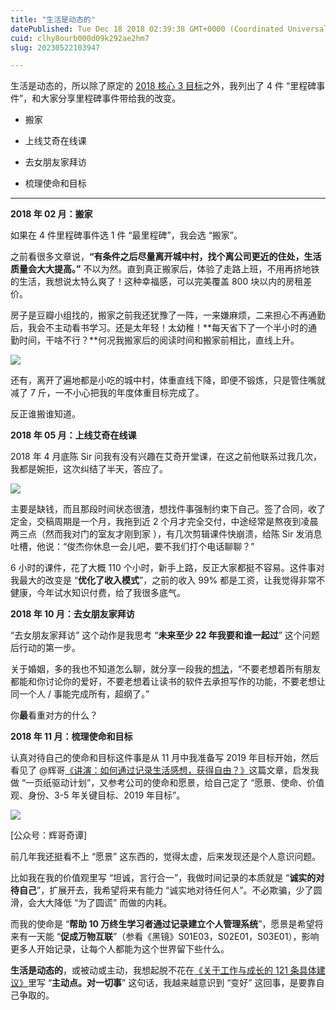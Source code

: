 ```yaml
---
title: "生活是动态的"
datePublished: Tue Dec 18 2018 02:39:38 GMT+0000 (Coordinated Universal Time)
cuid: clhy8ourb000d09k292ae2hm7
slug: 20230522103947

---
```


生活是动态的，所以除了原定的 [2018 核心 3 目标](http://mp.weixin.qq.com/s?__biz=MzI3MzU5MDA1OQ==&mid=2247484633&idx=1&sn=4aada58de098175ab7a33f6f99d49401&chksm=eb21b69ddc563f8b4f61322a6cb756277c3c8fb780434189f6273798a9bdb42635f175b1dd1d&scene=21#wechat_redirect)之外，我列出了 4 件 “里程碑事件”，和大家分享里程碑事件带给我的改变。

* 搬家
    
* 上线艾奇在线课
    
* 去女朋友家拜访
    
* 梳理使命和目标
    

---

**2018 年 02 月：搬家**

如果在 4 件里程碑事件选 1 件 “最里程碑”，我会选 “搬家”。

之前看很多文章说，**“有条件之后尽量离开城中村，找个离公司更近的住处，生活质量会大大提高。”** 不以为然。直到真正搬家后，体验了走路上班，不用再挤地铁的生活，我想说太特么爽了！这种幸福感，可以完美覆盖 800 块以内的房租差价。

房子是豆瓣小组找的，搬家之前我还犹豫了一阵，一来嫌麻烦，二来担心不再通勤后，我会不主动看书学习。还是太年轻！太幼稚！**每天省下了一个半小时的通勤时间，干啥不行？**何况我搬家后的阅读时间和搬家前相比，直线上升。

![](https://cdn.hashnode.com/res/hashnode/image/upload/v1684723150065/348f53a7-4fff-4393-bf58-7745d8a95714.png)

还有，离开了遍地都是小吃的城中村，体重直线下降，即便不锻炼，只是管住嘴就减了 7 斤，一不小心把我的年度体重目标完成了。

反正谁搬谁知道。

**2018 年 05 月：上线艾奇在线课**

2018 年 4 月底陈 Sir 问我有没有兴趣在艾奇开堂课，在这之前他联系过我几次，我都是婉拒，这次纠结了半天，答应了。

![](https://cdn.hashnode.com/res/hashnode/image/upload/v1684723157617/6c53291d-aded-44df-a39a-13d0340f7035.jpeg)

主要是缺钱，而且那段时间状态很渣，想找件事强制约束下自己。签了合同，收了定金，交稿周期是一个月，我拖到近 2 个月才完全交付，中途经常是熬夜到凌晨两三点（然而我对门的室友才刚到家 ），有几次剪辑课件快崩溃，给陈 Sir 发消息吐槽，他说：“俊杰你休息一会儿吧，要不我们打个电话聊聊？”

6 小时的课件，花了大概 110 个小时，新手上路，反正大家都挺不容易。这件事对我最大的改变是 “**优化了收入模式**”，之前的收入 99% 都是工资，让我觉得非常不健康，今年试水知识付费，给了我很多底气。

**2018 年 10 月：去女朋友家拜访**

“去女朋友家拜访” 这个动作是我思考 “**未来至少 22 年我要和谁一起过**” 这个问题后行动的第一步。

关于婚姻，多的我也不知道怎么聊，就分享一段我的[想法](http://mp.weixin.qq.com/s?__biz=MzI3MzU5MDA1OQ==&mid=2247484558&idx=1&sn=5f6dbb873b63c920f255c266e48f3956&chksm=eb21b6cadc563fdc776f7ba29ab568cdcf9c1498139520d62e38db9b1e246ec25a482f976dc0&scene=21#wechat_redirect)，“不要老想着所有朋友都能和你讨论你的爱好，不要老想着让读书的软件去承担写作的功能，不要老想让同一个人 / 事能完成所有，超纲了。”

你**最**看重对方的什么？

**2018 年 11 月：梳理使命和目标**

认真对待自己的使命和目标这件事是从 11 月中我准备写 2019 年目标开始，然后看见了 @辉哥[《讲演：如何通过记录生活感想，获得自由？》](https://mp.weixin.qq.com/s?__biz=MzA5NjM0Nzc3NA==&mid=2650437650&idx=1&sn=b50e4b2bcf089706fd6497b1b4b3b7ef&chksm=88bfab03bfc822150c37e6fbe9bce8b14c58ad0b043655d1906bda4812e91119cec402ec9af2&mpshare=1&scene=21&srcid=1122VEdHxrO3kjL200BHtp4z#wechat_redirect)这篇文章，启发我做 “一页纸驱动计划”，又参考公司的使命和愿景，给自己定了 “愿景、使命、价值观、身份、3-5 年关键目标、2019 年目标”。

![](https://cdn.hashnode.com/res/hashnode/image/upload/v1684723161005/3ec121be-b91e-4452-802c-319b5f533d38.jpeg)

\[公众号：辉哥奇谭\]

前几年我还挺看不上 “愿景” 这东西的，觉得太虚，后来发现还是个人意识问题。

比如我在我的价值观里写 “坦诚，言行合一”，我做时间记录的本质就是 “**诚实的对待自己**”，扩展开去，我希望将来有能力 “诚实地对待任何人”。不必欺骗，少了圆滑，会大大降低 “为了圆谎” 而做的内耗。

而我的使命是 “**帮助 10 万终生学习者通过记录建立个人管理系统**”，愿景是希望将来有一天能 “**促成万物互联**”（参看《黑镜》S01E03，S02E01，S03E01），影响更多人开始记录，让每个人都能为这个世界留下些什么。

**生活是动态的**，或被动或主动，我想起脱不花在[《关于工作与成长的 121 条具体建议》](https://mp.weixin.qq.com/s?__biz=MzAwNzEzNzU0Ng==&mid=2649586920&idx=1&sn=f005a1e540efff5634c881ec6dd02379&chksm=831b6c8db46ce59bac796560dae0803144f3670cc7226ed6bdbaaf6a82e0a0c15cf380f308d8&mpshare=1&scene=21&srcid=02179Fn6s2zbvcVbfGYf4mro#wechat_redirect)里写 “**主动点。对一切事**” 这句话，我越来越意识到 “变好” 这回事，是要靠自己争取的。